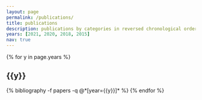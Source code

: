```yaml
---
layout: page
permalink: /publications/
title: publications
description: publications by categories in reversed chronological order. generated by jekyll-scholar.
years: [2021, 2020, 2018, 2015]
nav: true
---
```


<div class="publications">

{% for y in page.years %}
  <h2 class="year">{{y}}</h2>
  {% bibliography -f papers -q @*[year={{y}}]* %}
{% endfor %}

</div>
